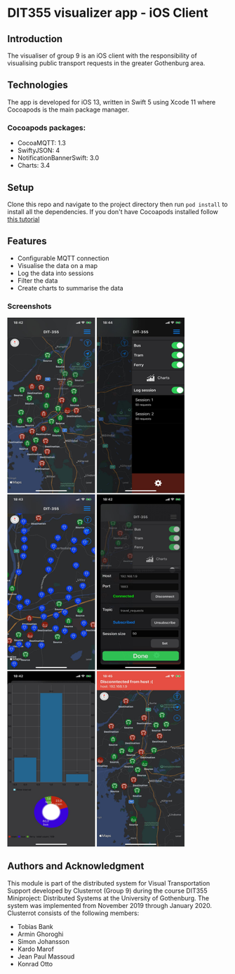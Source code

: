 # DIT355 visualizer app - iOS Client

## Introduction
The visualiser of group 9 is an iOS client with the responsibility of visualising public transport requests in the greater Gothenburg area.

## Technologies
The app is developed for iOS 13, written in Swift 5 using Xcode 11 where Cocoapods is the main package manager.

### Cocoapods packages: 
* CocoaMQTT: 1.3
* SwiftyJSON: 4
* NotificationBannerSwift: 3.0
* Charts: 3.4

## Setup
Clone this repo and navigate to the project directory then run `pod install` to install all the dependencies.
If you don't have Cocoapods installed follow [this tutorial](https://guides.cocoapods.org/using/getting-started.html)

## Features
* Configurable MQTT connection
* Visualise the data on a map
* Log the data into sessions
* Filter the data
* Create charts to summarise the data 

### Screenshots

<img src="Screenshots/WhatsApp_Image_2020-01-06_at_18.45.41.jpeg" data-canonical-src="Screenshots/WhatsApp_Image_2020-01-06_at_18.45.41.jpeg" width="200" height="400" />
<img src="Screenshots/WhatsApp_Image_2020-01-06_at_18.45.41__4_.jpeg" data-canonical-src="Screenshots/WhatsApp_Image_2020-01-06_at_18.45.41__4_.jpeg" width="200" height="400" />
<img src="Screenshots/WhatsApp_Image_2020-01-06_at_18.45.41__3_.jpeg" data-canonical-src="Screenshots/WhatsApp_Image_2020-01-06_at_18.45.41__3_.jpeg" width="200" height="400" />
<img src="Screenshots/WhatsApp_Image_2020-01-06_at_18.45.36.jpeg" data-canonical-src="Screenshots/WhatsApp_Image_2020-01-06_at_18.45.36.jpeg" width="200" height="400" />
<img src="Screenshots/WhatsApp_Image_2020-01-06_at_18.45.41__2_.jpeg" data-canonical-src="Screenshots/WhatsApp_Image_2020-01-06_at_18.45.41__2_.jpeg" width="200" height="400" />
<img src="Screenshots/Disconnect.jpeg" data-canonical-src="Screenshots/Disconnect.jpeg" width="200" height="400" />


## Authors and Acknowledgment
This module is part of the distributed system for Visual Transportation Support developed by Clusterrot (Group 9) during the course DIT355 Miniproject: Distributed Systems at the University of Gothenburg.
The system was implemented from November 2019 through January 2020.
Clusterrot consists of the following members:

* Tobias Bank
* Armin Ghoroghi
* Simon Johansson
* Kardo Marof
* Jean Paul Massoud
* Konrad Otto
